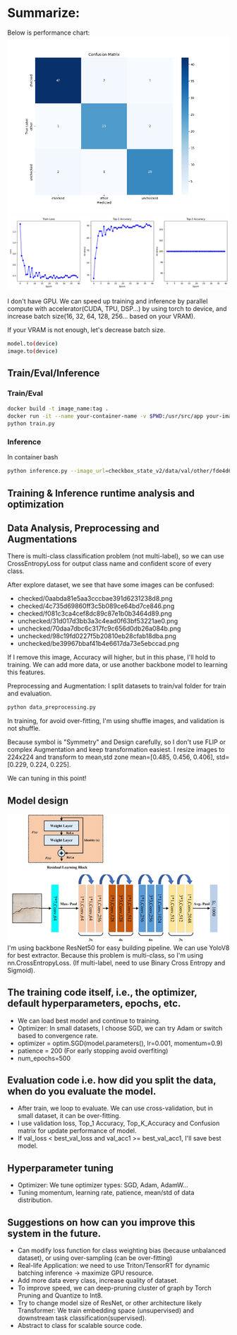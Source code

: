 # Summarize:
Below is performance chart:
![image alt text](<assets/confusion_matrix_epoch_80.png>)
![image alt text](<assets/metrics_plot.png>)

I don't have GPU. We can speed up training and inference by parallel compute with accelerator(CUDA, TPU, DSP...) by using torch to device, and increase batch size(16, 32, 64, 128, 256... based on your VRAM). 

If your VRAM is not enough, let's decrease batch size.


```bash
model.to(device)
image.to(device)
```

## Train/Eval/Inference
### Train/Eval
``` bash
docker build -t image_name:tag .
docker run -it --name your-container-name -v $PWD:/usr/src/app your-image-name:tag
python train.py
```

### Inference
In container bash
``` bash
python inference.py --image_url=checkbox_state_v2/data/val/other/fde4d694c0fdff8e7f4c7e99b34678ec.png
```
## Training & Inference runtime analysis and optimization

## Data Analysis, Preprocessing and Augmentations
There is multi-class classification problem (not multi-label), so we can use CrossEntropyLoss for output class name and confident score of every class.

After explore dataset, we see that have some images can be confused:
+ checked/0aabda81e5aa3cccbae391d6231238d8.png
+ checked/4c735d69860ff3c5b089ce64bd7ce846.png
+ checked/f081c3ca4cef8dc89c87e1b0b3464d89.png
+ unchecked/31d017d3bb3a3c4ead0f63bf53221ae0.png
+ unchecked/70daa7dbc6c317fc9c656d0db26a084b.png
+ unchecked/98c19fd0227f5b20810eb28cfab18dba.png
+ unchecked/be39967bbaf41b4e6617da73e5ebccad.png

If I remove this image, Accuracy will higher, but in this phase, I'll hold to training. We can add more data, or use another backbone model
to learning this features.

Preprocessing and Augmentation: I split datasets to train/val folder for train and evaluation.
``` bash
python data_preprocessing.py
```
In training, for avoid over-fitting, I'm using shuffle images, and validation is not shuffle.

Because symbol is "Symmetry" and Design carefully, so I don't use FLIP or complex Augmentation and keep transformation easiest. I resize images to 224x224 and transform to mean,std zone 
mean=[0.485, 0.456, 0.406], std=[0.229, 0.224, 0.225].

We can tuning in this point!

## Model design
![image alt text](<assets/ResNet50.png>)
I'm using backbone ResNet50 for easy building pipeline. We can use YoloV8 for best extractor.
Because this problem is multi-class, so I'm using nn.CrossEntropyLoss. (If multi-label, need to use Binary Cross Entropy and Sigmoid).

## The training code itself, i.e., the optimizer, default hyperparameters, epochs, etc.
+ We can load best model and continue to training.
+ Optimizer: In small datasets, I choose SGD, we can try Adam or switch based to convergence rate.
+ optimizer = optim.SGD(model.parameters(), lr=0.001, momentum=0.9)
+ patience = 200 (For early stopping avoid overfiting)
+ num_epochs=500

## Evaluation code i.e. how did you split the data, when do you evaluate the model.
+ After train, we loop to evaluate. We can use cross-validation, but in small dataset, it can be over-fitting.
+ I use validation loss, Top_1 Accuracy, Top_K_Accuracy and Confusion matrix for update performance of model.
+ If val_loss < best_val_loss and val_acc1 >= best_val_acc1, I'll save best model.

## Hyperparameter tuning
+ Optimizer: We tune optimizer types: SGD, Adam, AdamW...
+ Tuning momentum, learning rate, patience, mean/std of data distribution.

## Suggestions on how can you improve this system in the future.
+ Can modify loss function for class weighting bias (because unbalanced dataset), or 
using over-sampling (can be over-fitting)
+ Real-life Application: we need to use Triton/TensorRT for dynamic batching inference -> maximize GPU resource.
+ Add more data every class, increase quality of dataset.
+ To improve speed, we can deep-pruning cluster of graph by Torch Pruning and Quantize to Int8.
+ Try to change model size of ResNet, or other architecture likely Transformer: We
train embedding space (unsupervised) and downstream task classification(supervised).
+ Abstract to class for scalable source code.

